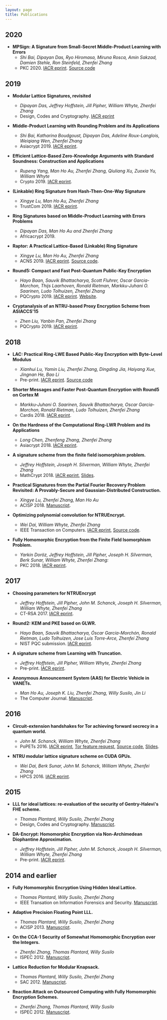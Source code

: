 ```yaml
---
layout: page
title: Publications
---
```


2020
-------
* __MPSign: A Signature from Small-Secret Middle-Product Learning with Errors__
  * _Shi Bai, Dipayan Das, Ryo Hiromasa, Miruna Rosca, Amin Sakzad, Damien Stehle, Ron Steinfeld, Zhenfei Zhang_
  * PKC 2020. [IACR eprint](https://eprint.iacr.org/2020/198). [Source code](https://github.com/pqc-ntrust/middle-product-LWE-signature)


2019
-------
* __Modular Lattice Signatures, revisited__
  * _Dipayan Das, Jeffrey Hoffstein, Jill Pipher, William Whyte, Zhenfei Zhang_
  * Design, Codes and Cryptography. [IACR eprint](https://eprint.iacr.org/2019/1301)

* __Middle-Product Learning with Rounding Problem and its Applications__
  * _Shi Bai, Katharina Boudgoust, Dipayan Das, Adeline Roux-Langlois, Weiqiang Wen, Zhenfei Zhang_
  * Asiacrypt 2019. [IACR eprint](https://eprint.iacr.org/2019/1001).

* __Efficient Lattice-Based Zero-Knowledge Arguments with Standard Soundness: Construction and Applications__
  * _Rupeng Yang, Man Ho Au, Zhenfei Zhang, Qiuliang Xu, Zuoxia Yu, William Whyte_
  * Crypto 2019.   [IACR eprint](https://eprint.iacr.org/2019/747).

* __(Linkable) Ring Signature from Hash-Then-One-Way Signature__
  * _Xingye Lu, Man Ho Au, Zhenfei Zhang_
  * TrustCom 2019.  [IACR eprint](https://eprint.iacr.org/2019/567).

* __Ring Signatures based on Middle-Product Learning with Errors Problems__
  * _Dipayan Das, Man Ho Au and Zhenfei Zhang_
  * Africacrypt 2019.

* __Raptor: A Practical Lattice-Based (Linkable) Ring Signature__
  * _Xingye Lu, Man Ho Au, Zhenfei Zhang_
  * ACNS 2019. [IACR eprint](https://eprint.iacr.org/2018/857). [Source code](https://github.com/zhenfeizhang/raptor).

* __Round5: Compact and Fast Post-Quantum Public-Key Encryption__
  * _Hayo Baan, Sauvik Bhattacharya, Scott Fluhrer, Oscar Garcia-Morchon, Thijs Laarhoven, Ronald Rietman, Markku-Juhani O. Saarinen, Ludo Tolhuizen, Zhenfei Zhang_
  * PQCrypto 2019. [IACR eprint](https://eprint.iacr.org/2019/090.pdf). [Website](https://round5.org).

* __Cryptanalysis of an NTRU-based Proxy Encryption Scheme from ASIACCS'15__
  * _Zhen Liu, Yanbin Pan, Zhenfei Zhang_
  * PQCrypto 2019. [IACR eprint](https://eprint.iacr.org/2019/083.pdf).

2018
------------------------
* __LAC: Practical Ring-LWE Based Public-Key Encryption with Byte-Level Modulus__
  * _Xianhui Lu, Yamin Liu, Zhenfei Zhang, Dingding Jia, Haiyang Xue, Jingnan He, Bao Li_
  * Pre-print. [IACR eprint](https://eprint.iacr.org/2018/1009). [Source code](https://github.com/luxianhui007/LAC)

* __Shorter Messages and Faster Post-Quantum Encryption with Round5 on Cortex M__
  * _Markku-Juhani O. Saarinen, Sauvik Bhattacharya, Oscar Garcia-Morchon, Ronald Rietman, Ludo Tolhuizen, Zhenfei Zhang_
  * Cardis 2018. [IACR eprint](https://eprint.iacr.org/2018/723).

* __On the Hardness of the Computational Ring-LWR Problem and its Applications__
  * _Long Chen, Zhenfeng Zhang, Zhenfei Zhang_
  * Asiacrypt 2018. [IACR eprint](https://eprint.iacr.org/2018/536).

* __A signature scheme from the finite field isomorphism problem.__
  * _Jeffrey Hoffstein, Joseph H. Silverman, William Whyte, Zhenfei Zhang_
  * MathCrypt 2018. [IACR eprint](https://eprint.iacr.org/2018/675), [Slides](talks/FiniteFieldSignatures.pdf).

* __Practical Signatures from the Partial Fourier Recovery Problem Revisited: A Provably-Secure and Gaussian-Distributed Construction.__
  * _Xingye Lu, Zhenfei Zhang, Man Ho Au_
  * ACISP 2018. [Manuscript](pdf/PASS.pdf).

* __Optimizing polynomial convolution for NTRUEncrypt.__
  * _Wei Dai, William Whyte, Zhenfei Zhang_
  * IEEE Transaction on Computers. [IACR eprint](https://eprint.iacr.org/2018/229), [Source code](https://github.com/zhenfeizhang/polynomial_mul).

* __Fully Homomorphic Encryption from the Finite Field Isomorphism Problem.__
  * _Yarkin Doröz, Jeffrey Hoffstein, Jill Pipher, Joseph H. Silverman, Berk Sunar, William Whyte, Zhenfei Zhang:_
  * PKC 2018. [IACR eprint](https://eprint.iacr.org/2017/548).

2017
------------------------
* __Choosing parameters for NTRUEncrypt__
  * _Jeffrey Hoffstein, Jill Pipher, John M. Schanck, Joseph H. Silverman, William Whyte, Zhenfei Zhang_
  * CT-RSA 2017. [IACR eprint](https://eprint.iacr.org/2015/708).

* __Round2: KEM and PKE based on GLWR.__
  * _Hayo Baan, Sauvik Bhattacharya, Óscar García-Morchón, Ronald Rietman, Ludo Tolhuizen, Jose Luis Torre-Arce, Zhenfei Zhang_
  * NIST PQC submission. [IACR eprint](https://eprint.iacr.org/2017/1183).

* __A signature scheme from Learning with Truncation.__
  * _Jeffrey Hoffstein, Jill Pipher, William Whyte, Zhenfei Zhang_
  * Pre-print. [IACR eprint](https://eprint.iacr.org/2017/995).

* __Anonymous Announcement System (AAS) for Electric Vehicle in VANETs.__
  * _Man Ho Au, Joseph K. Liu, Zhenfei Zhang, Willy Susilo, Jin Li_
  * The Computer Journal. [Manuscript](pdf/aas.pdf).

2016
---------------
* __Circuit-extension handshakes for Tor achieving forward secrecy in a quantum world.__
  * _John M. Schanck, William Whyte, Zhenfei Zhang_
  * PoPETs 2016. [IACR eprint](https://eprint.iacr.org/2015/287), [Tor feature request](https://gitweb.torproject.org/torspec.git/tree/proposals/269-hybrid-handshake.txt), [Source code](https://github.com/NTRUOpenSourceProject/ntru-tor), [Slides](talks/ntrutor.pdf).

* __NTRU modular lattice signature scheme on CUDA GPUs.__
  * _Wei Dai, Berk Sunar, John M. Schanck, William Whyte, Zhenfei Zhang_
  * HPCS 2016. [IACR eprint](https://eprint.iacr.org/2016/471).


2015
--------------------

* __LLL for ideal lattices: re-evaluation of the security of Gentry-Halevi's FHE scheme.__
  * _Thomas Plantard, Willy Susilo, Zhenfei Zhang_
  * Design, Codes and Cryptography. [Manuscript](pdf/illl.pdf).

* __DA-Encrypt: Homomorphic Encryption via Non-Archimedean Diophantine Approximation.__
  * _Jeffrey Hoffstein, Jill Pipher, John M. Schanck, Joseph H. Silverman, William Whyte, Zhenfei Zhang_
  * Pre-print. [IACR eprint](https://eprint.iacr.org/2015/844).

2014 and earlier
-------------------

* __Fully Homomorphic Encryption Using Hidden Ideal Lattice.__
  * _Thomas Plantard, Willy Susilo, Zhenfei Zhang_
  * IEEE Transation on Information Forensics and Security. [Manuscript](pdf/HiddenLattice.pdf).

* __Adaptive Precision Floating Point LLL.__
  * _Thomas Plantard, Willy Susilo, Zhenfei Zhang_
  * ACISP 2013. [Manuscript](pdf/adp_lll.pdf).

* __On the CCA-1 Security of Somewhat Homomorphic Encryption over the Integers.__
  * _Zhenfei Zhang, Thomas Plantard, Willy Susilo_
  * ISPEC 2012. [Manuscript](pdf/cca.1.pdf).

* __Lattice Reduction for Modular Knapsack.__
  * _Thomas Plantard, Willy Susilo, Zhenfei Zhang_
  * SAC 2012. [Manuscript](pdf/rec_red.pdf).

* __Reaction Attack on Outsourced Computing with Fully Homomorphic Encryption Schemes.__
  * _Zhenfei Zhang, Thomas Plantard, Willy Susilo_
  * ISPEC 2012. [Manuscript](pdf/pracfheatt.pdf).
